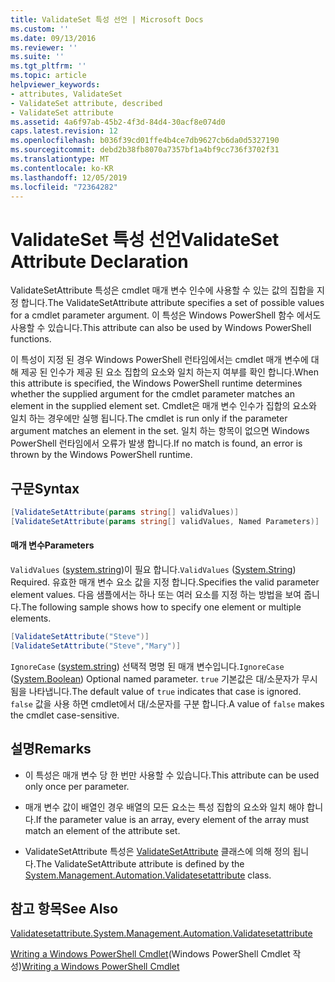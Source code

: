 ```yaml
---
title: ValidateSet 특성 선언 | Microsoft Docs
ms.custom: ''
ms.date: 09/13/2016
ms.reviewer: ''
ms.suite: ''
ms.tgt_pltfrm: ''
ms.topic: article
helpviewer_keywords:
- attributes, ValidateSet
- ValidateSet attribute, described
- ValidateSet attribute
ms.assetid: 4a6f97ab-45b2-4f3d-84d4-30acf8e074d0
caps.latest.revision: 12
ms.openlocfilehash: b036f39cd01ffe4b4ce7db9627cb6da0d5327190
ms.sourcegitcommit: debd2b38fb8070a7357bf1a4bf9cc736f3702f31
ms.translationtype: MT
ms.contentlocale: ko-KR
ms.lasthandoff: 12/05/2019
ms.locfileid: "72364282"
---
```

# <a name="validateset-attribute-declaration"></a><span data-ttu-id="dea90-102">ValidateSet 특성 선언</span><span class="sxs-lookup"><span data-stu-id="dea90-102">ValidateSet Attribute Declaration</span></span>

<span data-ttu-id="dea90-103">ValidateSetAttribute 특성은 cmdlet 매개 변수 인수에 사용할 수 있는 값의 집합을 지정 합니다.</span><span class="sxs-lookup"><span data-stu-id="dea90-103">The ValidateSetAttribute attribute specifies a set of possible values for a cmdlet parameter argument.</span></span> <span data-ttu-id="dea90-104">이 특성은 Windows PowerShell 함수 에서도 사용할 수 있습니다.</span><span class="sxs-lookup"><span data-stu-id="dea90-104">This attribute can also be used by Windows PowerShell functions.</span></span>

<span data-ttu-id="dea90-105">이 특성이 지정 된 경우 Windows PowerShell 런타임에서는 cmdlet 매개 변수에 대해 제공 된 인수가 제공 된 요소 집합의 요소와 일치 하는지 여부를 확인 합니다.</span><span class="sxs-lookup"><span data-stu-id="dea90-105">When this attribute is specified, the Windows PowerShell runtime determines whether the supplied argument for the cmdlet parameter matches an element in the supplied element set.</span></span> <span data-ttu-id="dea90-106">Cmdlet은 매개 변수 인수가 집합의 요소와 일치 하는 경우에만 실행 됩니다.</span><span class="sxs-lookup"><span data-stu-id="dea90-106">The cmdlet is run only if the parameter argument matches an element in the set.</span></span> <span data-ttu-id="dea90-107">일치 하는 항목이 없으면 Windows PowerShell 런타임에서 오류가 발생 합니다.</span><span class="sxs-lookup"><span data-stu-id="dea90-107">If no match is found, an error is thrown by the Windows PowerShell runtime.</span></span>

## <a name="syntax"></a><span data-ttu-id="dea90-108">구문</span><span class="sxs-lookup"><span data-stu-id="dea90-108">Syntax</span></span>

```csharp
[ValidateSetAttribute(params string[] validValues)]
[ValidateSetAttribute(params string[] validValues, Named Parameters)]
```

#### <a name="parameters"></a><span data-ttu-id="dea90-109">매개 변수</span><span class="sxs-lookup"><span data-stu-id="dea90-109">Parameters</span></span>

<span data-ttu-id="dea90-110">`ValidValues` ([system.string](/dotnet/api/System.String))이 필요 합니다.</span><span class="sxs-lookup"><span data-stu-id="dea90-110">`ValidValues` ([System.String](/dotnet/api/System.String)) Required.</span></span> <span data-ttu-id="dea90-111">유효한 매개 변수 요소 값을 지정 합니다.</span><span class="sxs-lookup"><span data-stu-id="dea90-111">Specifies the valid parameter element values.</span></span> <span data-ttu-id="dea90-112">다음 샘플에서는 하나 또는 여러 요소를 지정 하는 방법을 보여 줍니다.</span><span class="sxs-lookup"><span data-stu-id="dea90-112">The following sample shows how to specify one element or multiple elements.</span></span>

```csharp
[ValidateSetAttribute("Steve")]
[ValidateSetAttribute("Steve","Mary")]
```

<span data-ttu-id="dea90-113">`IgnoreCase` ([system.string](/dotnet/api/System.Boolean)) 선택적 명명 된 매개 변수입니다.</span><span class="sxs-lookup"><span data-stu-id="dea90-113">`IgnoreCase` ([System.Boolean](/dotnet/api/System.Boolean)) Optional named parameter.</span></span> <span data-ttu-id="dea90-114">`true` 기본값은 대/소문자가 무시 됨을 나타냅니다.</span><span class="sxs-lookup"><span data-stu-id="dea90-114">The default value of `true` indicates that case is ignored.</span></span> <span data-ttu-id="dea90-115">`false` 값을 사용 하면 cmdlet에서 대/소문자를 구분 합니다.</span><span class="sxs-lookup"><span data-stu-id="dea90-115">A value of `false` makes the cmdlet case-sensitive.</span></span>

## <a name="remarks"></a><span data-ttu-id="dea90-116">설명</span><span class="sxs-lookup"><span data-stu-id="dea90-116">Remarks</span></span>

- <span data-ttu-id="dea90-117">이 특성은 매개 변수 당 한 번만 사용할 수 있습니다.</span><span class="sxs-lookup"><span data-stu-id="dea90-117">This attribute can be used only once per parameter.</span></span>

- <span data-ttu-id="dea90-118">매개 변수 값이 배열인 경우 배열의 모든 요소는 특성 집합의 요소와 일치 해야 합니다.</span><span class="sxs-lookup"><span data-stu-id="dea90-118">If the parameter value is an array, every element of the array must match an element of the attribute set.</span></span>

- <span data-ttu-id="dea90-119">ValidateSetAttribute 특성은 [ValidateSetAttribute](/dotnet/api/System.Management.Automation.ValidateSetAttribute) 클래스에 의해 정의 됩니다.</span><span class="sxs-lookup"><span data-stu-id="dea90-119">The ValidateSetAttribute attribute is defined by the [System.Management.Automation.Validatesetattribute](/dotnet/api/System.Management.Automation.ValidateSetAttribute) class.</span></span>

## <a name="see-also"></a><span data-ttu-id="dea90-120">참고 항목</span><span class="sxs-lookup"><span data-stu-id="dea90-120">See Also</span></span>

[<span data-ttu-id="dea90-121">Validatesetattribute.</span><span class="sxs-lookup"><span data-stu-id="dea90-121">System.Management.Automation.Validatesetattribute</span></span>](/dotnet/api/System.Management.Automation.ValidateSetAttribute)

<span data-ttu-id="dea90-122">[Writing a Windows PowerShell Cmdlet](./writing-a-windows-powershell-cmdlet.md)(Windows PowerShell Cmdlet 작성)</span><span class="sxs-lookup"><span data-stu-id="dea90-122">[Writing a Windows PowerShell Cmdlet](./writing-a-windows-powershell-cmdlet.md)</span></span>
